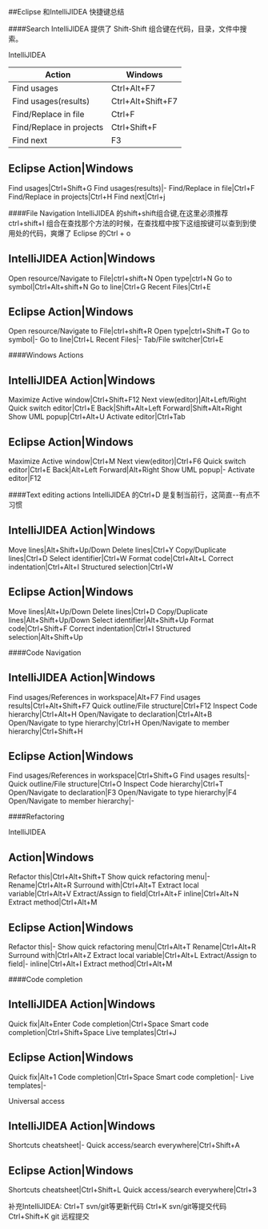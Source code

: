 ##Eclipse 和IntelliJIDEA 快捷键总结

####Search
IntelliJIDEA 提供了 Shift-Shift 组合键在代码，目录，文件中搜索。

IntelliJIDEA

Action|Windows
-------|-------
Find usages|Ctrl+Alt+F7
Find usages(results)|Ctrl+Alt+Shift+F7
Find/Replace in file|Ctrl+F
Find/Replace in projects|Ctrl+Shift+F
Find next|F3

Eclipse
Action|Windows
-----------------
Find usages|Ctrl+Shift+G
Find usages(results)|-
Find/Replace in file|Ctrl+F
Find/Replace in projects|Ctrl+H
Find next|Ctrl+j

####File Navigation
IntelliJIDEA 的shift+shift组合键,在这里必须推荐ctrl+shift+I 组合在查找那个方法的时候，在查找框中按下这组按键可以查到到使用处的代码，爽爆了
Eclipse 的Ctrl + o 

IntelliJIDEA
Action|Windows
--------------
Open resource/Navigate to File|ctrl+shift+N
Open type|ctrl+N
Go to symbol|Ctrl+Alt+shift+N
Go to line|Ctrl+G
Recent Files|Ctrl+E

Eclipse
Action|Windows
-----------------
Open resource/Navigate to File|ctrl+shift+R
Open type|ctrl+Shift+T
Go to symbol|-
Go to line|Ctrl+L
Recent Files|-
Tab/File switcher|Ctrl+E


####Windows Actions


IntelliJIDEA
Action|Windows
--------------
Maximize Active window|Ctrl+Shift+F12
Next view(editor)|Alt+Left/Right
Quick switch editor|Ctrl+E
Back|Shift+Alt+Left
Forward|Shift+Alt+Right
Show UML popup|Ctrl+Alt+U
Activate editor|Ctrl+Tab


Eclipse
Action|Windows
-----------------
Maximize Active window|Ctrl+M
Next view(editor)|Ctrl+F6
Quick switch editor|Ctrl+E
Back|Alt+Left
Forward|Alt+Right
Show UML popup|-
Activate editor|F12


####Text editing actions
IntelliJIDEA 的Ctrl+D 是复制当前行，这简直--有点不习惯

IntelliJIDEA
Action|Windows
--------------
Move lines|Alt+Shift+Up/Down
Delete lines|Ctrl+Y
Copy/Duplicate lines|Ctrl+D
Select identifier|Ctrl+W
Format code|Ctrl+Alt+L
Correct indentation|Ctrl+Alt+I
Structured selection|Ctrl+W

Eclipse
Action|Windows
-----------------
Move lines|Alt+Up/Down
Delete lines|Ctrl+D
Copy/Duplicate lines|Alt+Shift+Up/Down
Select identifier|Alt+Shift+Up
Format code|Ctrl+Shift+F
Correct indentation|Ctrl+I
Structured selection|Alt+Shift+Up

####Code Navigation

IntelliJIDEA
Action|Windows
--------------
Find usages/References in workspace|Alt+F7
Find usages results|Ctrl+Alt+Shift+F7
Quick outline/File structure|Ctrl+F12
Inspect Code hierarchy|Ctrl+Alt+H
Open/Navigate to declaration|Ctrl+Alt+B
Open/Navigate to type hierarchy|Ctrl+H
Open/Navigate to member hierarchy|Ctrl+Shift+H

Eclipse
Action|Windows
-----------------
Find usages/References in workspace|Ctrl+Shift+G
Find usages results|-
Quick outline/File structure|Ctrl+O
Inspect Code hierarchy|Ctrl+T
Open/Navigate to declaration|F3
Open/Navigate to type hierarchy|F4
Open/Navigate to member hierarchy|-


####Refactoring

IntelliJIDEA

Action|Windows
--------------

Refactor this|Ctrl+Alt+Shift+T
Show quick refactoring menu|-
Rename|Ctrl+Alt+R
Surround with|Ctrl+Alt+T
Extract local variable|Ctrl+Alt+V
Extract/Assign to field|Ctrl+Alt+F
inline|Ctrl+Alt+N
Extract method|Ctrl+Alt+M

Eclipse
Action|Windows
-----------------
Refactor this|-
Show quick refactoring menu|Ctrl+Alt+T
Rename|Ctrl+Alt+R
Surround with|Ctrl+Alt+Z
Extract local variable|Ctrl+Alt+L
Extract/Assign to field|-
inline|Ctrl+Alt+I
Extract method|Ctrl+Alt+M


####Code completion

IntelliJIDEA
Action|Windows
--------------
Quick fix|Alt+Enter
Code completion|Ctrl+Space
Smart code completion|Ctrl+Shift+Space
Live templates|Ctrl+J

Eclipse
Action|Windows
-----------------
Quick fix|Alt+1
Code completion|Ctrl+Space
Smart code completion|-
Live templates|-

Universal access

IntelliJIDEA
Action|Windows
--------------
Shortcuts cheatsheet|-
Quick access/search everywhere|Ctrl+Shift+A


Eclipse
Action|Windows
-----------------
Shortcuts cheatsheet|Ctrl+Shift+L
Quick access/search everywhere|Ctrl+3


补充IntelliJIDEA:
Ctrl+T  svn/git等更新代码
Ctrl+K  svn/git等提交代码   Ctrl+Shift+K git 远程提交








